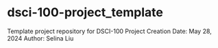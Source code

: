 # dsci-100-project_template
Template project repository for DSCI-100
Project Creation Date: May 28, 2024
Author: Selina Liu
